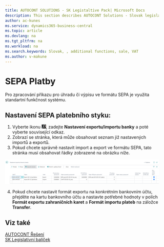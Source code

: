 ```yaml
---
title: AUTOCONT SOLUTIONS - SK Legistaltive Pack| Microsoft Docs
description: This section describes AUTOCONT Solutions - Slovak legislation
author: ac-kunes
ms.service: dynamics365-business-central
ms.topic: article
ms.devlang: na
ms.tgt_pltfrm: na
ms.workload: na
ms.search.keywords: Slovak, , additional functions, sale, VAT
ms.author: v-makune
---
```


# SEPA Platby

Pro zpracování příkazu pro úhradu či výpisu ve formátu SEPA je využita standartní funkčnost systému.

## Nastavení SEPA platebního styku:

1. Vyberte ikonu ![Žárovky, která otevře funkci Řekněte mi](media/ui-search/search_small.png "Řekněte mi, co chcete dělat"), zadejte **Nastavení exportu/importu banky** a poté vyberte související odkaz.
2. Zobrazí se stránka, která může obsahovat seznam již nastavených importů a exportů.
3. Pokud chcete správně nastavit import a export ve formátu SEPA, tato stránka musí obsahovat řádky zobrazené na obrázku níže.

![Nastavení SEPA](media/SEPA.png)

4. Pokud chcete nastavit formát exportu na konkrétním bankovním účtu, přejděte na kartu bankovního účtu a nastavte potřebné hodnoty v polích **Formát exportu zahraničních karet** a **Formát importu plateb** na záložce **Transfer**.

## Viz také

[AUTOCONT Řešení](../index.md)  
[SK Legislativní balíček](ac-sk-legislative-pack.md)
